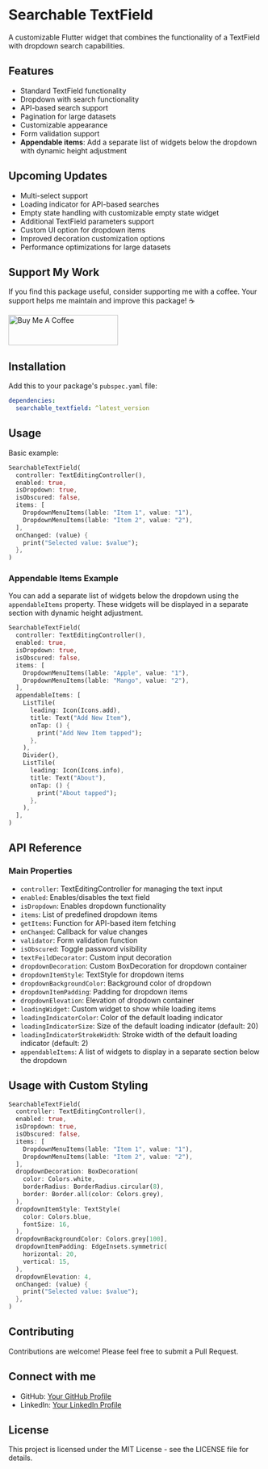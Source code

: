 <!--
This README describes the package. If you publish this package to pub.dev,
this README's contents appear on the landing page for your package.

For information about how to write a good package README, see the guide for
[writing package pages](https://dart.dev/tools/pub/writing-package-pages).

For general information about developing packages, see the Dart guide for
[creating packages](https://dart.dev/guides/libraries/create-packages)
and the Flutter guide for
[developing packages and plugins](https://flutter.dev/to/develop-packages).
-->

# Searchable TextField

A customizable Flutter widget that combines the functionality of a TextField with dropdown search capabilities.

## Features

- Standard TextField functionality
- Dropdown with search functionality
- API-based search support
- Pagination for large datasets
- Customizable appearance
- Form validation support
- **Appendable items**: Add a separate list of widgets below the dropdown with dynamic height adjustment

## Upcoming Updates

- Multi-select support
- Loading indicator for API-based searches
- Empty state handling with customizable empty state widget
- Additional TextField parameters support
- Custom UI option for dropdown items
- Improved decoration customization options
- Performance optimizations for large datasets

## Support My Work

If you find this package useful, consider supporting me with a coffee. Your support helps me maintain and improve this package! ☕️

<div style="align:center">
  <a href="https://buymeacoffee.com/harsh001" target="_blank">
    <img src="https://cdn.buymeacoffee.com/buttons/v2/default-yellow.png" alt="Buy Me A Coffee" style="height: 60px !important;width: 217px !important;">
  </a>
</div>

## Installation

Add this to your package's `pubspec.yaml` file:

```yaml
dependencies:
  searchable_textfield: ^latest_version
```

## Usage

Basic example:

```dart
SearchableTextField(
  controller: TextEditingController(),
  enabled: true,
  isDropdown: true,
  isObscured: false,
  items: [
    DropdownMenuItems(lable: "Item 1", value: "1"),
    DropdownMenuItems(lable: "Item 2", value: "2"),
  ],
  onChanged: (value) {
    print("Selected value: $value");
  },
)
```

### Appendable Items Example

You can add a separate list of widgets below the dropdown using the `appendableItems` property. These widgets will be displayed in a separate section with dynamic height adjustment.

```dart
SearchableTextField(
  controller: TextEditingController(),
  enabled: true,
  isDropdown: true,
  isObscured: false,
  items: [
    DropdownMenuItems(lable: "Apple", value: "1"),
    DropdownMenuItems(lable: "Mango", value: "2"),
  ],
  appendableItems: [
    ListTile(
      leading: Icon(Icons.add),
      title: Text("Add New Item"),
      onTap: () {
        print("Add New Item tapped");
      },
    ),
    Divider(),
    ListTile(
      leading: Icon(Icons.info),
      title: Text("About"),
      onTap: () {
        print("About tapped");
      },
    ),
  ],
)
```

## API Reference

### Main Properties

- `controller`: TextEditingController for managing the text input
- `enabled`: Enables/disables the text field
- `isDropdown`: Enables dropdown functionality
- `items`: List of predefined dropdown items
- `getItems`: Function for API-based item fetching
- `onChanged`: Callback for value changes
- `validator`: Form validation function
- `isObscured`: Toggle password visibility
- `textFeildDecorator`: Custom input decoration
- `dropdownDecoration`: Custom BoxDecoration for dropdown container
- `dropdownItemStyle`: TextStyle for dropdown items
- `dropdownBackgroundColor`: Background color of dropdown
- `dropdownItemPadding`: Padding for dropdown items
- `dropdownElevation`: Elevation of dropdown container
- `loadingWidget`: Custom widget to show while loading items
- `loadingIndicatorColor`: Color of the default loading indicator
- `loadingIndicatorSize`: Size of the default loading indicator (default: 20)
- `loadingIndicatorStrokeWidth`: Stroke width of the default loading indicator (default: 2)
- `appendableItems`: A list of widgets to display in a separate section below the dropdown

## Usage with Custom Styling

```dart
SearchableTextField(
  controller: TextEditingController(),
  enabled: true,
  isDropdown: true,
  isObscured: false,
  items: [
    DropdownMenuItems(lable: "Item 1", value: "1"),
    DropdownMenuItems(lable: "Item 2", value: "2"),
  ],
  dropdownDecoration: BoxDecoration(
    color: Colors.white,
    borderRadius: BorderRadius.circular(8),
    border: Border.all(color: Colors.grey),
  ),
  dropdownItemStyle: TextStyle(
    color: Colors.blue,
    fontSize: 16,
  ),
  dropdownBackgroundColor: Colors.grey[100],
  dropdownItemPadding: EdgeInsets.symmetric(
    horizontal: 20,
    vertical: 15,
  ),
  dropdownElevation: 4,
  onChanged: (value) {
    print("Selected value: $value");
  },
)
```

## Contributing

Contributions are welcome! Please feel free to submit a Pull Request.

## Connect with me

- GitHub: [Your GitHub Profile](https://github.com/HKAY1)
- LinkedIn: [Your LinkedIn Profile](https://www.linkedin.com/in/harsh-kumar-b8034020a?utm_source=share&utm_campaign=share_via&utm_content=profile&utm_medium=android_app)

## License

This project is licensed under the MIT License - see the LICENSE file for details.
